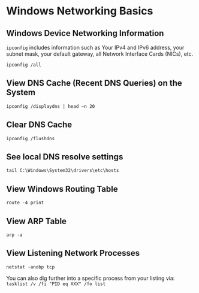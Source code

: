 # Windows Networking Basics

## Windows Device Networking Information


`ipconfig` includes information such as Your IPv4 and IPv6 address, your subnet mask, your default gateway, all Network Interface Cards (NICs), etc.

```
ipconfig /all
```

## View DNS Cache (Recent DNS Queries) on the System

```
ipconfig /displaydns | head –n 20
```

## Clear DNS Cache 

```
ipconfig /flushdns
```

## See local DNS resolve settings

```
tail C:\Windows\System32\drivers\etc\hosts
```

## View Windows Routing Table

```
route -4 print
```

## View ARP Table

```
arp -a
```

## View Listening Network Processes

```
netstat -anobp tcp
```

You can also dig further into a specific process from your listing via: `tasklist /v /fi "PID eq XXX" /fo list`